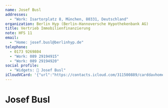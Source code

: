 ```yaml
---
name: Josef Busl
addresses:
  - "Work: Isartorplatz 8, München, 80331, Deutschland"
organization: Berlin Hyp (Berlin-Hannoversche Hypothekenbank AG)
title: Vertrieb Immobilienfinanzierung
note: HFS 11
email:
  - "Home: josef.busl@berlinhyp.de"
telephone:
  - 0173 9269804
  - "Work: 089 29194915"
  - "Work: 089 29194920"
social profile:
  - "Widgets: 🔄 Josef Busl"
iCloudVCard: '{"url":"https://contacts.icloud.com/311500889/carddavhome/card/YzM0ZjQ0YzItNmU0OS00MzZkLTlhODgtZTU2MDI5MzBjOGNk.vcf","etag":"\"kmfhej9c\"","data":"BEGIN:VCARD\r\nVERSION:3.0\r\nFN:\r\nN:Busl;Josef;;;\r\nUID:c34f44c2-6e49-436d-9a88-e5602930c8cd\r\nADR;TYPE=WORK:;;Isartorplatz 8;München;;80331;Deutschland;\r\nPRODID:ez-vcard 0.9.13-fc\r\nREV:2025-04-03T22:09:35Z\r\nORG:Berlin Hyp (Berlin-Hannoversche Hypothekenbank AG);\r\nTITLE:Vertrieb Immobilienfinanzierung\r\nNOTE:HFS 11\r\nEMAIL;TYPE=HOME:josef.busl@berlinhyp.de\r\nTEL;TYPE=CELL:0173 9269804\r\nTEL;TYPE=WORK:089 29194915\r\nTEL;TYPE=WORK:089 29194920\r\nX-SOCIALPROFILE;CHARSET=UTF-8;TYPE=widgets:🔄 Josef Busl\r\nEND:VCARD"}'
---
```

# Josef Busl
